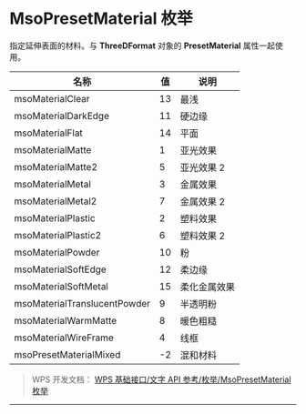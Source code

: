 # MsoPresetMaterial 枚举

指定延伸表面的材料。与 **ThreeDFormat** 对象的 **PresetMaterial** 属性一起使用。

| 名称                         | 值  | 说明         |
|------------------------------|-----|--------------|
| msoMaterialClear             | 13  | 最浅         |
| msoMaterialDarkEdge          | 11  | 硬边缘       |
| msoMaterialFlat              | 14  | 平面         |
| msoMaterialMatte             | 1   | 亚光效果     |
| msoMaterialMatte2            | 5   | 亚光效果 2   |
| msoMaterialMetal             | 3   | 金属效果     |
| msoMaterialMetal2            | 7   | 金属效果 2   |
| msoMaterialPlastic           | 2   | 塑料效果     |
| msoMaterialPlastic2          | 6   | 塑料效果 2   |
| msoMaterialPowder            | 10  | 粉           |
| msoMaterialSoftEdge          | 12  | 柔边缘       |
| msoMaterialSoftMetal         | 15  | 柔化金属效果 |
| msoMaterialTranslucentPowder | 9   | 半透明粉     |
| msoMaterialWarmMatte         | 8   | 暖色粗糙     |
| msoMaterialWireFrame         | 4   | 线框         |
| msoPresetMaterialMixed       | -2  | 混和材料     |

> WPS 开发文档： [WPS 基础接口/文字 API 参考/枚举/MsoPresetMaterial 枚举](https://qn.cache.wpscdn.cn/encs/doc/office_v19/topics/WPS%20%E5%9F%BA%E7%A1%80%E6%8E%A5%E5%8F%A3/%E6%96%87%E5%AD%97%20API%20%E5%8F%82%E8%80%83/%E6%9E%9A%E4%B8%BE/MsoPresetMaterial%20%E6%9E%9A%E4%B8%BE.html)

------------------------------------------------------------------------
